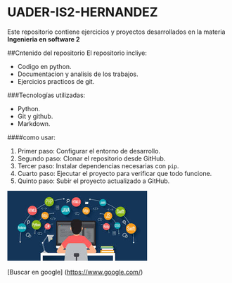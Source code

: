 # UADER-IS2-HERNANDEZ

Este repositorio contiene ejercicios y proyectos desarrollados en la materia **Ingenieria en software 2**

##Cntenido del repositorio
El repositorio incliye:

- Codigo en python.
- Documentacion y analisis de los trabajos.
- Ejercicios practicos de git.

###Tecnologías utilizadas:

- Python.
- Git y github.
- Markdown.

####como usar:

1. Primer paso: Configurar el entorno de desarrollo.
2. Segundo paso: Clonar el repositorio desde GitHub.
3. Tercer paso: Instalar dependencias necesarias con `pip`.
4. Cuarto paso: Ejecutar el proyecto para verificar que todo funcione.
5. Quinto paso: Subir el proyecto actualizado a GitHub.

![imagen](imagen/Imagen.JPG)

[Buscar en google] (https://www.google.com/)
